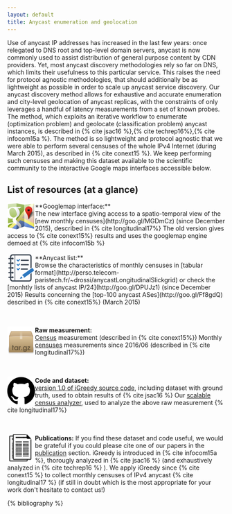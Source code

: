 ```yaml
---
layout: default
title: Anycast enumeration and geolocation
---
```



Use of anycast IP addresses has increased in the last few years: once relegated to DNS root and top-level domain servers, anycast is now commonly used to assist distribution of general purpose content by CDN providers. Yet, most anycast discovery methodologies rely so far on DNS, which limits their usefulness to this particular service. This raises the need for protocol agnostic methodologies, that should additionally be as lightweight as possible in order to scale up anycast service discovery. Our anycast discovery method allows for exhaustive and accurate enumeration and city-level geolocation of anycast replicas, with the constraints of only leverages a handful of latency measurements from a set of known probes. The method, which exploits an iterative workflow to enumerate (optimization problem) and geolocate (classification problem) anycast instances, is described in {% cite jsac16 %},{% cite techrep16%},{% cite infocom15a %}. The method is so lightweight and protocol agnostic that we were able to perform several censuses of the whole IPv4 Internet (during March 2015), as described in {% cite conext15 %}. We keep performing such censuses and making this dataset available to the scientific community to the interactive Google maps interfaces accessible below.


## List of resources (at a glance)

<img style="float: left;" width='64px' src="/images/googlemaps.png">
**Googlemap interface:**
<br /> The new interface giving access to a spatio-temporal view of the [new monthly censuses](http://goo.gl/MGDmCz) (since December 2015), described in {% cite longitudinal17%}
The old version gives access to {% cite conext15%} results and uses the googlemap engine demoed at {% cite infocom15b %}
<br><br>

<img style="float: left;" width='64px' src='/images/list.png' alt='' title='' />
**Anycast list:**
<br /> Browse the characteristics of monthly censuses in [tabular format](http://perso.telecom-paristech.fr/~drossi/anycastLongitudinalSlickgrid) or check the [monhtly lists of anycast IP/24](http://goo.gl/DPUJz1) (since December 2015)
Results concerning the [top-100 anycast ASes](http://goo.gl/Ff8gdQ) described in {% cite conext15%} (March 2015)

<br><br>
<img style="float: left;" width='64px' src="/images/tarball.png">
**Raw measurement:**
<br /> [Census](http://perso.telecom-paristech.fr/~drossi/index.php?n=Dataset.Anycast#censuses) measurement (described in {% cite conext15%})
Monthly [censuses](http://perso.telecom-paristech.fr/~drossi/index.php?n=Dataset.Anycast#censuses) measurements since 2016/06 (described in {% cite longitudinal17%})

<br><br>
<img style="float: left;" width='64px' src="/images/github.png">
**Code and dataset:**
<br /> [version 1.0 of iGreedy source code](http://goo.gl/7ESrCR), including dataset with ground truth, used to obtain results of {% cite jsac16 %}
Our [scalable census analyzer](https://github.com/TeamRossi/anycast-census), used to analyze the above raw measurement {% cite longitudinal17%}

<br><br>
<img style="float: left;"  rowspan="5" width='64px' src="/images/papers.png">
**Publications:**
 If you find these dataset and code useful, we would be grateful if you could please cite one of our papers in the [publication](http://perso.telecom-paristech.fr/~drossi/index.php?n=Dataset.Anycast#PAPER) section.
iGreedy is introduced in {% cite infocom15a %}, thorougly analyzed in {% cite jsac16 %}  (and exhaustively analyzed in {% cite techrep16 %} ).
We apply iGreedy since {% cite conext15 %} to collect monthly censuses of IPv4 anycast {% cite longitudinal17 %} (if still in doubt which is the most appropriate for your work don't hesitate to contact us!)

{% bibliography %}